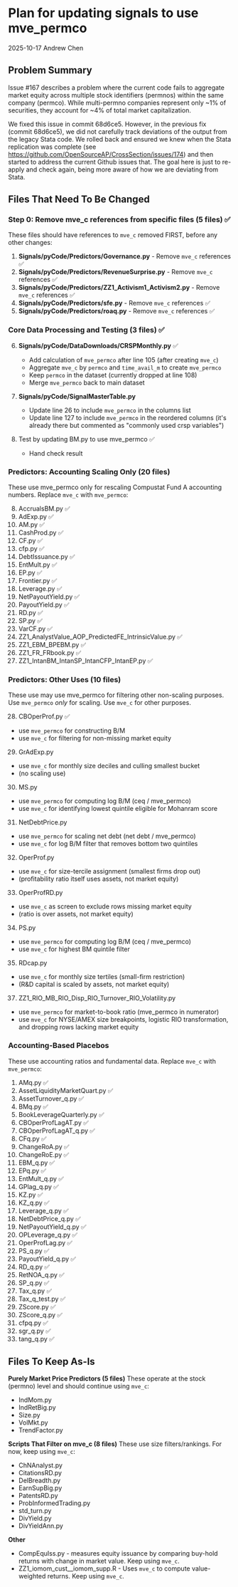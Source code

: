 # Plan for updating signals to use mve_permco

2025-10-17 Andrew Chen

## Problem Summary

Issue #167 describes a problem where the current code fails to aggregate market equity across multiple stock identifiers (permnos) within the same company (permco). While multi-permno companies represent only ~1% of securities, they account for ~4% of total market capitalization.

We fixed this issue in commit 68d6ce5. However, in the previous fix (commit 68d6ce5), we did not carefully track deviations of the output from the legacy Stata code. We rolled back and ensured we knew when the Stata replication was complete (see https://github.com/OpenSourceAP/CrossSection/issues/174) and then started to address the current Github issues that. The goal here is just to re-apply and check again, being more aware of how we are deviating from Stata. 


## Files That Need To Be Changed

### Step 0: Remove mve_c references from specific files (5 files) ✅

These files should have references to `mve_c` removed FIRST, before any other changes:

1. **Signals/pyCode/Predictors/Governance.py** - Remove `mve_c` references ✅
2. **Signals/pyCode/Predictors/RevenueSurprise.py** - Remove `mve_c` references ✅
3. **Signals/pyCode/Predictors/ZZ1_Activism1_Activism2.py** - Remove `mve_c` references ✅
4. **Signals/pyCode/Predictors/sfe.py** - Remove `mve_c` references ✅
5. **Signals/pyCode/Predictors/roaq.py** - Remove `mve_c` references ✅

### Core Data Processing and Testing (3 files) ✅

6. **Signals/pyCode/DataDownloads/CRSPMonthly.py** ✅
   - Add calculation of `mve_permco` after line 105 (after creating `mve_c`)
   - Aggregate `mve_c` by `permco` and `time_avail_m` to create `mve_permco`
   - Keep `permco` in the dataset (currently dropped at line 108)
   - Merge `mve_permco` back to main dataset

7. **Signals/pyCode/SignalMasterTable.py**
   - Update line 26 to include `mve_permco` in the columns list
   - Update line 127 to include `mve_permco` in the reordered columns (it's already there but commented as "commonly used crsp variables")

8. Test by updating BM.py to use mve_permco ✅
   - Hand check result

### Predictors: Accounting Scaling Only (20 files)

These use mve_permco only for rescaling Compustat Fund A accounting numbers. Replace `mve_c` with `mve_permco`:

8. AccrualsBM.py ✅
9. AdExp.py ✅
10. AM.py ✅
11. CashProd.py ✅
12. CF.py ✅
13. cfp.py ✅
14. DebtIssuance.py ✅
15. EntMult.py ✅
16. EP.py ✅
17. Frontier.py ✅
18. Leverage.py ✅
19. NetPayoutYield.py ✅
20. PayoutYield.py ✅
21. RD.py ✅
22. SP.py ✅
23. VarCF.py ✅
24. ZZ1_AnalystValue_AOP_PredictedFE_IntrinsicValue.py ✅
25. ZZ1_EBM_BPEBM.py ✅
26. ZZ1_FR_FRbook.py ✅
27. ZZ1_IntanBM_IntanSP_IntanCFP_IntanEP.py ✅

### Predictors: Other Uses (10 files)

These use may use mve_permco for filtering other non-scaling purposes. Use `mve_permco` *only* for scaling. Use `mve_c` for other purposes.

28. CBOperProf.py ✅
   - use `mve_permco` for constructing B/M
   - use `mve_c` for filtering for non-missing market equity
29. GrAdExp.py
   - use `mve_c` for monthly size deciles and culling smallest bucket
   - (no scaling use)
30. MS.py
   - use `mve_permco` for computing log B/M (ceq / mve_permco)
   - use `mve_c` for identifying lowest quintile eligible for Mohanram score
31. NetDebtPrice.py
   - use `mve_permco` for scaling net debt (net debt / mve_permco)
   - use `mve_c` for log B/M filter that removes bottom two quintiles
32. OperProf.py
   - use `mve_c` for size-tercile assignment (smallest firms drop out)
   - (profitability ratio itself uses assets, not market equity)
33. OperProfRD.py
   - use `mve_c` as screen to exclude rows missing market equity
   - (ratio is over assets, not market equity)
34. PS.py
   - use `mve_permco` for computing log B/M (ceq / mve_permco)
   - use `mve_c` for highest BM quintile filter
35. RDcap.py
   - use `mve_c` for monthly size tertiles (small-firm restriction)
   - (R&D capital is scaled by assets, not market equity)
37. ZZ1_RIO_MB_RIO_Disp_RIO_Turnover_RIO_Volatility.py
   - use `mve_permco` for market-to-book ratio (mve_permco in numerator)
   - use `mve_c` for NYSE/AMEX size breakpoints, logistic RIO transformation, and dropping rows lacking market equity 

### Accounting-Based Placebos 

These use accounting ratios and fundamental data. Replace `mve_c` with `mve_permco`:

1. AMq.py ✅
2. AssetLiquidityMarketQuart.py ✅
3. AssetTurnover_q.py ✅
4. BMq.py ✅
5. BookLeverageQuarterly.py ✅
6. CBOperProfLagAT.py ✅
7. CBOperProfLagAT_q.py ✅
8. CFq.py ✅
9. ChangeRoA.py ✅
10. ChangeRoE.py ✅
11. EBM_q.py ✅
12. EPq.py ✅
13. EntMult_q.py ✅
14. GPlag_q.py ✅
15. KZ.py ✅
16. KZ_q.py ✅
17. Leverage_q.py ✅
18. NetDebtPrice_q.py ✅
19. NetPayoutYield_q.py ✅
20. OPLeverage_q.py ✅
21. OperProfLag.py ✅
22. PS_q.py ✅
23. PayoutYield_q.py ✅
24. RD_q.py ✅
25. RetNOA_q.py ✅
26. SP_q.py ✅
27. Tax_q.py ✅
28. Tax_q_test.py ✅
29. ZScore.py ✅
30. ZScore_q.py ✅
31. cfpq.py ✅
32. sgr_q.py ✅
33. tang_q.py ✅

## Files To Keep As-Is

**Purely Market Price Predictors (5 files)**
These operate at the stock (permno) level and should continue using `mve_c`:
- IndMom.py
- IndRetBig.py
- Size.py
- VolMkt.py
- TrendFactor.py

**Scripts That Filter on mve_c (8 files)**
These use size filters/rankings. For now, keep using `mve_c`:
- ChNAnalyst.py
- CitationsRD.py
- DelBreadth.py
- EarnSupBig.py
- PatentsRD.py
- ProbInformedTrading.py
- std_turn.py
- DivYield.py
- DivYieldAnn.py

**Other**
- CompEquIss.py - measures equity issuance by comparing buy-hold returns with change in market value. Keep using `mve_c`.
- ZZ1_iomom_cust__iomom_supp.R - Uses `mve_c` to compute value-weighted returns. Keep using `mve_c`.



